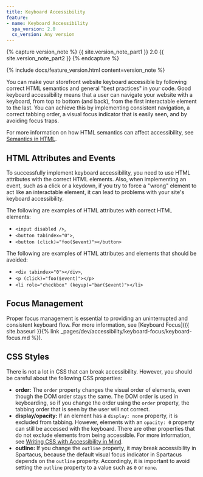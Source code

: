 ```yaml
---
title: Keyboard Accessibility
feature:
- name: Keyboard Accessibility
  spa_version: 2.0
  cx_version: Any version
---
```


{% capture version_note %}
{{ site.version_note_part1 }} 2.0 {{ site.version_note_part2 }}
{% endcapture %}

{% include docs/feature_version.html content=version_note %}

You can make your storefront website keyboard accessible by following correct HTML semantics and general "best practices" in your code. Good keyboard accessibility means that a user can navigate your website with a keyboard, from top to bottom (and back), from the first interactable element to the last. You can achieve this by implementing consistent navigation, a correct tabbing order, a visual focus indicator that is easily seen, and by avoiding focus traps.

For more information on how HTML semantics can affect accessibility, see [Semantics in HTML](https://developer.mozilla.org/en-US/docs/Glossary/Semantics#Semantics_in_HTML).

## HTML Attributes and Events

To successfully implement keyboard accessibility, you need to use HTML attributes with the correct HTML elements. Also, when implementing an event, such as a click or a keydown, if you try to force a "wrong" element to act like an interactable element, it can lead to problems with your site's keyboard accessibility.

The following are examples of HTML attributes with correct HTML elements:

- `<input disabled />`,
- `<button tabindex="0">`,
- `<button (click)="foo($event)"></button>`

The following are examples of HTML attributes and elements that should be avoided:

- `<div tabindex="0"></div>`,
- `<p (click)="foo($event)"></p>`
- `<li role="checkbox" (keyup)="bar($event)"></li>`

## Focus Management

Proper focus management is essential to providing an uninterrupted and consistent keyboard flow. For more information, see [Keyboard Focus]({{ site.baseurl }}{% link _pages/dev/accessibility/keyboard-focus/keyboard-focus.md %}).

## CSS Styles

There is not a lot in CSS that can break accessibility. However, you should be careful about the following CSS properties:

- **order:** The `order` property changes the visual order of elements, even though the DOM order stays the same. The DOM order is used in keyboarding, so if you change the order using the `order` property, the tabbing order that is seen by the user will not correct.
- **display/opacity:** If an element has a `display: none` property, it is excluded from tabbing. However, elements with an `opacity: 0` property can still be accessed with the keyboard. There are other properties that do not exclude elements from being accessible. For more information, see [Writing CSS with Accessibility in Mind](https://medium.com/@matuzo/writing-css-with-accessibility-in-mind-8514a0007939#81ec).
- **outline:** If you change the `outline` property, it may break accessibility in Spartacus, because the default visual focus indicator in Spartacus depends on the `outline` property. Accordingly, it is important to avoid setting the `outline` property to a value such as `0` or `none`.
